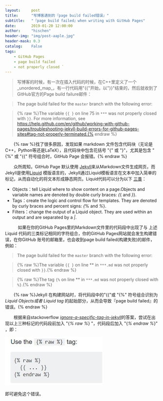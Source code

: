 ```yaml
---
layout:     post
title:      "写博客遇到的『page build failed错误』"
subtitle:   "『page build failed』when writing with GitHub Pages"
date:       2019-01-20 12:00:00
author:     "hischen"
header-img: "img/post-aaple.jpg"
header-mask: 0.3
catalog:    False
tags:
    - GitHub Pages
    - page build failed
    - not properly closed `
---
```




>写博客的时候，有一次在插入代码的时候，在C++里定义了一个_unordered_map_，有一行代码用"{{"开始，以"}}"结束的，然后就收到了GitHub官方的Page build failure邮件：


>The page build failed for the `master` branch with the following error:   

>{% raw %}The variable `{{ }` on line 75 in `***` was not properly closed with `}}`. For more information, see https://help.github.com/en/github/working-with-github-pages/troubleshooting-jekyll-build-errors-for-github-pages-sites#tag-not-properly-terminated.{% endraw %}


　　{% raw %}找了很多原因，发现如果 markdown 文件包含代码块（无论是C++，Python等还是LaTeX），且代码块中包含花括号 "{" 或 "}"，尤其是包含 "{%" 或 "{{" 符号组合时，GitHub Page 会报错。{% endraw %}  

　　众所周知，GitHub Page 默认使用 [Jekyll](https://jekyllrb.com/)来从Markdown文件生成网页，而Jekyll是使用[Liquid](https://shopify.github.io/liquid/) 模版语言的，Jekyll通过Liquid模板语言在文本中加入简单的标记，从而自动化的将文本形成静态网页。Liquid代码可以分为以下 [三类](https://shopify.github.io/liquid/basics/introduction/)：


- Objects：tell Liquid where to show content on a page.Objects and variable names are denoted by double curly braces: _{_{ and _}_}.
- Tags：create the logic and control flow for templates. They are denoted by curly braces and percent signs: _{_% and _%_}.
- Filters：change the output of a Liquid object. They are used within an output and are separated by a _|_.  




　　　如果在你的GitHub Pages里的Markdown文件里的代码段中出现了与 上述Liquid 代码的三类标记相同的字符组合，你的GitHub Pages网站就会发生构建错误，在你GitHub 账号的邮箱里，也会收到page build failed(构建失败)的邮件，例如：  

>The page build failed for the `master` branch with the following error:  

>{% raw %}The variable `{{ }` on line ** in `***.md` was not properly closed with `}}`.{% endraw %}

>{% raw %}The tag `{%` on line ** in `***.md` was not properly closed with `%}`.{% endraw %}

　　{% raw %}Jekyll 在构建网站时，将代码段中的"{{"或 "{%" 符号组合识别为 _Liquid Objects或者 Liquid tag_ 的起始部分，从而会导致『page build failed』的错误。{% endraw %}

　　根据来自stackoverflow [_ignore-a-specific-tag-in-jekyll_](https://stackoverflow.com/questions/16256799/ignore-a-specific-tag-in-jekyll)的答案，尝试在出现以上三种标记的代码段前加入 "{_% raw %_} "，代码段后加入 "{_% endraw %_}" ，即：


![](/img/in-post/post-page-build-failed.jpg)


即可避免这个错误。
